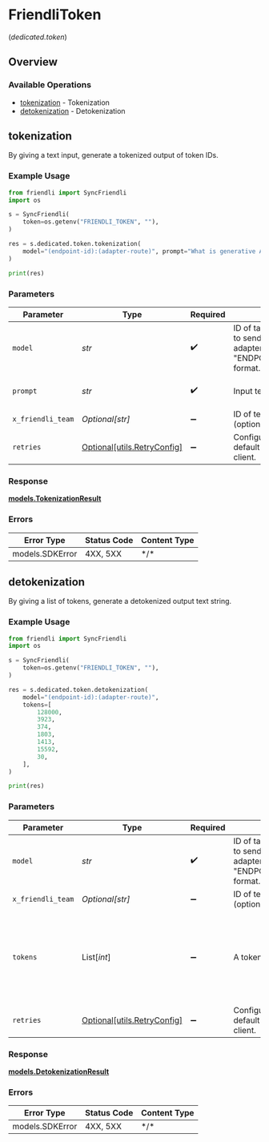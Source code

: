 # FriendliToken
(*dedicated.token*)

## Overview

### Available Operations

* [tokenization](#tokenization) - Tokenization
* [detokenization](#detokenization) - Detokenization

## tokenization

By giving a text input, generate a tokenized output of token IDs.

### Example Usage

```python
from friendli import SyncFriendli
import os

s = SyncFriendli(
    token=os.getenv("FRIENDLI_TOKEN", ""),
)

res = s.dedicated.token.tokenization(
    model="(endpoint-id):(adapter-route)", prompt="What is generative AI?"
)

print(res)
```

### Parameters

| Parameter                                                                                                         | Type                                                                                                              | Required                                                                                                          | Description                                                                                                       | Example                                                                                                           |
| ----------------------------------------------------------------------------------------------------------------- | ----------------------------------------------------------------------------------------------------------------- | ----------------------------------------------------------------------------------------------------------------- | ----------------------------------------------------------------------------------------------------------------- | ----------------------------------------------------------------------------------------------------------------- |
| `model`                                                                                                           | *str*                                                                                                             | :heavy_check_mark:                                                                                                | ID of target endpoint. If you want to send request to specific adapter, using "ENDPOINT_ID:ADAPTER_ROUTE" format. | (endpoint-id):(adapter-route)                                                                                     |
| `prompt`                                                                                                          | *str*                                                                                                             | :heavy_check_mark:                                                                                                | Input text prompt to tokenize.                                                                                    | What is generative AI?                                                                                            |
| `x_friendli_team`                                                                                                 | *Optional[str]*                                                                                                   | :heavy_minus_sign:                                                                                                | ID of team to run requests as (optional parameter).                                                               |                                                                                                                   |
| `retries`                                                                                                         | [Optional[utils.RetryConfig]](../../models/utils/retryconfig.md)                                                  | :heavy_minus_sign:                                                                                                | Configuration to override the default retry behavior of the client.                                               |                                                                                                                   |

### Response

**[models.TokenizationResult](../../models/tokenizationresult.md)**

### Errors

| Error Type      | Status Code     | Content Type    |
| --------------- | --------------- | --------------- |
| models.SDKError | 4XX, 5XX        | \*/\*           |

## detokenization

By giving a list of tokens, generate a detokenized output text string.

### Example Usage

```python
from friendli import SyncFriendli
import os

s = SyncFriendli(
    token=os.getenv("FRIENDLI_TOKEN", ""),
)

res = s.dedicated.token.detokenization(
    model="(endpoint-id):(adapter-route)",
    tokens=[
        128000,
        3923,
        374,
        1803,
        1413,
        15592,
        30,
    ],
)

print(res)
```

### Parameters

| Parameter                                                                                                         | Type                                                                                                              | Required                                                                                                          | Description                                                                                                       | Example                                                                                                           |
| ----------------------------------------------------------------------------------------------------------------- | ----------------------------------------------------------------------------------------------------------------- | ----------------------------------------------------------------------------------------------------------------- | ----------------------------------------------------------------------------------------------------------------- | ----------------------------------------------------------------------------------------------------------------- |
| `model`                                                                                                           | *str*                                                                                                             | :heavy_check_mark:                                                                                                | ID of target endpoint. If you want to send request to specific adapter, using "ENDPOINT_ID:ADAPTER_ROUTE" format. | (endpoint-id):(adapter-route)                                                                                     |
| `x_friendli_team`                                                                                                 | *Optional[str]*                                                                                                   | :heavy_minus_sign:                                                                                                | ID of team to run requests as (optional parameter).                                                               |                                                                                                                   |
| `tokens`                                                                                                          | List[*int*]                                                                                                       | :heavy_minus_sign:                                                                                                | A token sequence to detokenize.                                                                                   | [<br/>128000,<br/>3923,<br/>374,<br/>1803,<br/>1413,<br/>15592,<br/>30<br/>]                                      |
| `retries`                                                                                                         | [Optional[utils.RetryConfig]](../../models/utils/retryconfig.md)                                                  | :heavy_minus_sign:                                                                                                | Configuration to override the default retry behavior of the client.                                               |                                                                                                                   |

### Response

**[models.DetokenizationResult](../../models/detokenizationresult.md)**

### Errors

| Error Type      | Status Code     | Content Type    |
| --------------- | --------------- | --------------- |
| models.SDKError | 4XX, 5XX        | \*/\*           |
